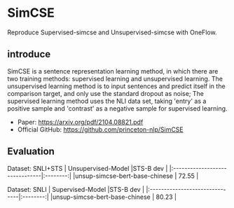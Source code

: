 # SimCSE
Reproduce Supervised-simcse and Unsupervised-simcse with OneFlow.

## introduce
SimCSE is a sentence representation learning method, in which there are two training methods: supervised learning and unsupervised learning. The unsupervised learning method is to input sentences and predict itself in the comparison target, and only use the standard dropout as noise; The supervised learning method uses the NLI data set, taking 'entry' as a positive sample and 'contrast' as a negative sample for supervised learning.
- Paper: https://arxiv.org/pdf/2104.08821.pdf
- Official GitHub: https://github.com/princeton-nlp/SimCSE

## Evaluation
Dataset: SNLI+STS
|      Unsupervised-Model        |STS-B dev |
|:-------------------------------|:--------:|
|unsup-simcse-bert-base-chinese  |   72.55  |

Dataset: SNLI
|       Supervised-Model         |STS-B dev |
|:-------------------------------|:--------:|
|unsup-simcse-bert-base-chinese  |   80.23  |